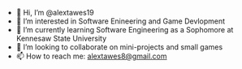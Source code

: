 - 👋 Hi, I’m @alextawes19
- 👀 I’m interested in Software Enineering and Game Devlopment
- 🌱 I’m currently learning Software Engineering as a Sophomore at Kennesaw State University
- 💞️ I’m looking to collaborate on mini-projects and small games
- 📫 How to reach me: alextawes8@gmail.com

<!---
alextawes19/alextawes19 is a ✨ special ✨ repository because its `README.md` (this file) appears on your GitHub profile.
You can click the Preview link to take a look at your changes.
--->
